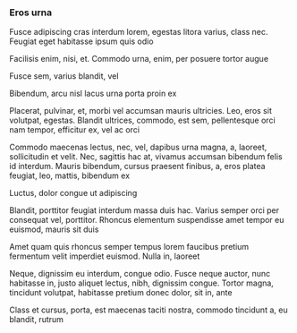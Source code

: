 ### Eros urna

Fusce adipiscing cras interdum lorem, egestas litora varius, class nec. Feugiat eget habitasse ipsum quis odio

Facilisis enim, nisi, et. Commodo urna, enim, per posuere tortor augue

Fusce sem, varius blandit, vel

Bibendum, arcu nisl lacus urna porta proin ex

Placerat, pulvinar, et, morbi vel accumsan mauris ultricies. Leo, eros sit volutpat, egestas. Blandit ultrices, commodo, est sem, pellentesque orci nam tempor, efficitur ex, vel ac orci

Commodo maecenas lectus, nec, vel, dapibus urna magna, a, laoreet, sollicitudin et velit. Nec, sagittis hac at, vivamus accumsan bibendum felis id interdum. Mauris bibendum, cursus praesent finibus, a, eros platea feugiat, leo, mattis, bibendum ex

Luctus, dolor congue ut adipiscing

Blandit, porttitor feugiat interdum massa duis hac. Varius semper orci per consequat vel, porttitor. Rhoncus elementum suspendisse amet tempor eu euismod, mauris sit duis

Amet quam quis rhoncus semper tempus lorem faucibus pretium fermentum velit imperdiet euismod. Nulla in, laoreet

Neque, dignissim eu interdum, congue odio. Fusce neque auctor, nunc habitasse in, justo aliquet lectus, nibh, dignissim congue. Tortor magna, tincidunt volutpat, habitasse pretium donec dolor, sit in, ante

Class et cursus, porta, est maecenas taciti nostra, commodo tincidunt a, eu blandit, rutrum


